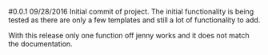 #0.0.1 09/28/2016
Initial commit of project.  The initial functionality is being tested as there are only a few templates
and still a lot of functionality to add.

With this release only one function off jenny works and it does not match the documentation.